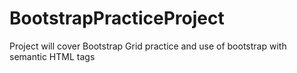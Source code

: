 # BootstrapPracticeProject
Project will cover Bootstrap Grid practice and use of bootstrap with semantic HTML tags
